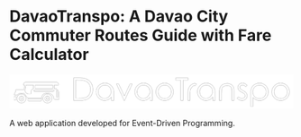 # DavaoTranspo: A Davao City Commuter Routes Guide with Fare Calculator

<p align="center">
<img src="./src/img/logo2.png">
</p>

A web application developed for Event-Driven Programming.